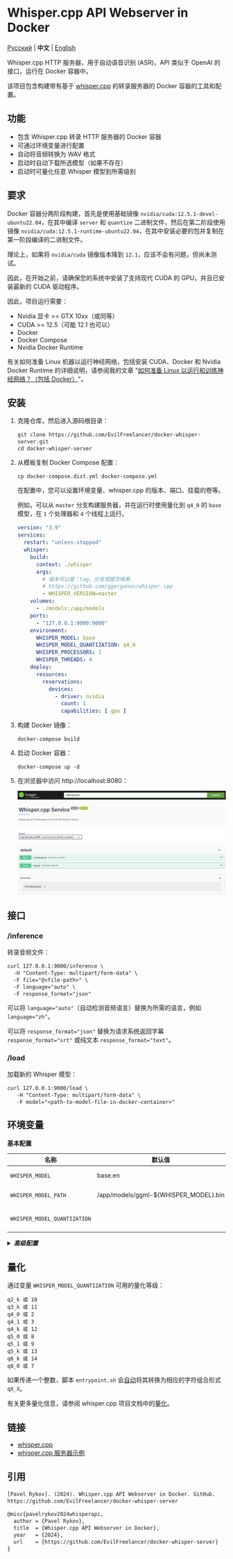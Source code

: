 # Whisper.cpp API Webserver in Docker

[Русский](./README.md) | **中文** | [English](./README.en.md)

Whisper.cpp HTTP 服务器，用于自动语音识别 (ASR)，API 类似于 OpenAI 的接口，运行在 Docker 容器中。

该项目包含构建带有基于 [whisper.cpp](https://github.com/ggerganov/whisper.cpp/tree/master/examples/server) 的转录服务器的
Docker 容器的工具和配置。

## 功能

- 包含 Whisper.cpp 转录 HTTP 服务器的 Docker 容器
- 可通过环境变量进行配置
- 自动将音频转换为 WAV 格式
- 启动时自动下载所选模型（如果不存在）
- 启动时可量化任意 Whisper 模型到所需级别

## 要求

Docker 容器分两阶段构建，首先是使用基础镜像 `nvidia/cuda:12.5.1-devel-ubuntu22.04`，在其中编译 `server` 和 `quantize`
二进制文件，然后在第二阶段使用镜像 `nvidia/cuda:12.5.1-runtime-ubuntu22.04`，在其中安装必要的包并复制在第一阶段编译的二进制文件。

理论上，如果将 `nvidia/cuda` 镜像版本降到 `12.1`，应该不会有问题，但尚未测试。

因此，在开始之前，请确保您的系统中安装了支持现代 CUDA 的 GPU，并且已安装最新的 CUDA 驱动程序。

因此，项目运行需要：

* Nvidia 显卡 >= GTX 10xx（或同等）
* CUDA >= 12.5（可能 12.1 也可以）
* Docker
* Docker Compose
* Nvidia Docker Runtime

有关如何准备 Linux 机器以运行神经网络，包括安装 CUDA、Docker 和 Nvidia Docker Runtime
的详细说明，请参阅我的文章 "[如何准备 Linux 以运行和训练神经网络？（包括 Docker）](https://dzen.ru/a/ZVt9kRBCTCGlQqyP)"。

## 安装

1. 克隆仓库，然后进入源码根目录：

    ```shell
    git clone https://github.com/EvilFreelancer/docker-whisper-server.git
    cd docker-whisper-server
    ```

2. 从模板复制 Docker Compose 配置：

    ```shell
    cp docker-compose.dist.yml docker-compose.yml
    ```

   在配置中，您可以设置环境变量、whisper.cpp 的版本、端口、挂载的卷等。

   例如，可以从 `master` 分支构建服务器，并在运行时使用量化到 `q4_0` 的 `base` 模型，在 `1` 个处理器和 `4` 个线程上运行。

   ```yaml
   version: "3.9"
   services:
     restart: "unless-stopped"
     whisper:
       build:
         context: ./whisper
         args:
           # 版本可以是：tag、分支或提交哈希
           # https://github.com/ggerganov/whisper.cpp
           - WHISPER_VERSION=master
       volumes:
         - ./models:/app/models
       ports:
         - "127.0.0.1:9000:9000"
       environment:
         WHISPER_MODEL: base
         WHISPER_MODEL_QUANTIZATION: q4_0
         WHISPER_PROCESSORS: 1
         WHISPER_THREADS: 4
       deploy:
         resources:
           reservations:
             devices:
               - driver: nvidia
                 count: 1
                 capabilities: [ gpu ]
   ```

3. 构建 Docker 镜像：

    ```shell
    docker-compose build
    ```

4. 启动 Docker 容器：

   ```shell
   docker-compose up -d
   ```

5. 在浏览器中访问 http://localhost:8080：

   ![Swagger UI](./assets/swagger.png)

## 接口

### /inference

转录音频文件：

```shell
curl 127.0.0.1:9000/inference \
  -H "Content-Type: multipart/form-data" \
  -F file="@<file-path>" \
  -F language="auto" \
  -F response_format="json"
```

可以将 `language="auto"`（自动检测音频语言）替换为所需的语言，例如 `language="zh"`。

可以将 `response_format="json"` 替换为请求系统返回字幕 `response_format="srt"` 或纯文本 `response_format="text"`。

### /load

加载新的 Whisper 模型：

```shell
curl 127.0.0.1:9000/load \
   -H "Content-Type: multipart/form-data" \
   -F model="<path-to-model-file-in-docker-container>"
```

## 环境变量

**基本配置**

| 名称                           | 默认值                                   | 描述                                   |
|------------------------------|---------------------------------------|--------------------------------------|
| `WHISPER_MODEL`              | base.en                               | 默认使用的 Whisper 模型                     |
| `WHISPER_MODEL_PATH`         | /app/models/ggml-${WHISPER_MODEL}.bin | Whisper 模型文件的默认路径                    |
| `WHISPER_MODEL_QUANTIZATION` |                                       | 量化级别（仅在 `WHISPER_MODEL_PATH` 未更改时适用） |

<details>
<summary>
<i><b>高级配置</b></i>
</summary>

| 名称                        | 默认值        | 描述                         |
|---------------------------|------------|----------------------------|
| `WHISPER_THREADS`         | 4          | 用于推理的线程数                   |
| `WHISPER_PROCESSORS`      | 1          | 用于推理的处理器数                  |
| `WHISPER_HOST`            | 0.0.0.0    | 绑定服务器的 IP 地址或主机名           |
| `WHISPER_PORT`            | 9000       | 监听的端口号                     |
| `WHISPER_INFERENCE_PATH`  | /inference | 所有推理请求的路径                  |
| `WHISPER_PUBLIC_PATH`     |            | 公共文件夹的路径                   |
| `WHISPER_REQUEST_PATH`    |            | 所有请求的路径                    |
| `WHISPER_OV_E_DEVICE`     | CPU        | 使用的 OpenViBE 事件设备          |
| `WHISPER_OFFSET_T`        | 0          | 时间偏移（毫秒）                   |
| `WHISPER_OFFSET_N`        | 0          | 时间偏移（秒）                    |
| `WHISPER_DURATION`        | 0          | 音频文件的持续时间（毫秒）              |
| `WHISPER_MAX_CONTEXT`     | -1         | 推理的最大上下文大小                 |
| `WHISPER_MAX_LEN`         | 0          | 输出文本的最大长度                  |
| `WHISPER_BEST_OF`         | 2          | 推理的 "最佳 N 选择" 策略           |
| `WHISPER_BEAM_SIZE`       | -1         | 搜索的光束大小                    |
| `WHISPER_AUDIO_CTX`       | 0          | 用于推理的音频上下文                 |
| `WHISPER_WORD_THOLD`      | 0.01       | 分段的单词阈值                    |
| `WHISPER_ENTROPY_THOLD`   | 2.40       | 分段的熵阈值                     |
| `WHISPER_LOGPROB_THOLD`   | -1.00      | 分段的对数概率阈值                  |
| `WHISPER_LANGUAGE`        | en         | 用于翻译或对话分段的语言代码             |
| `WHISPER_PROMPT`          |            | 初始提示                       |
| `WHISPER_DTW`             |            | 计算基于 token 的时间戳            |
| `WHISPER_CONVERT`         | true       | 将音频转换为 WAV，需要服务器上安装 ffmpeg |
| `WHISPER_SPLIT_ON_WORD`   | false      | 按单词而不是 token 分割输出          |
| `WHISPER_DEBUG_MODE`      | false      | 启用调试模式                     |
| `WHISPER_TRANSLATE`       | false      | 从源语言翻译成英语                  |
| `WHISPER_DIARIZE`         | false      | 立体声音频分段                    |
| `WHISPER_TINYDIARIZE`     | false      | 启用 tinydiarize（需要 tdrz 模型） |
| `WHISPER_NO_FALLBACK`     | false      | 解码时不使用温度后备选项               |
| `WHISPER_PRINT_SPECIAL`   | false      | 打印特殊 token                 |
| `WHISPER_PRINT_COLORS`    | false      | 打印颜色                       |
| `WHISPER_PRINT_REALTIME`  | false      | 实时打印输出                     |
| `WHISPER_PRINT_PROGRESS`  | false      | 打印进度                       |
| `WHISPER_NO_TIMESTAMPS`   | false      | 不打印时间戳                     |
| `WHISPER_DETECT_LANGUAGE` | false      | 自动检测语言后退出                  |

</details>

## 量化

通过变量 `WHISPER_MODEL_QUANTIZATION` 可用的量化等级：

```text
q2_k 或 10
q3_k 或 11
q4_0 或 2
q4_1 或 3
q4_k 或 12
q5_0 或 8
q5_1 或 9
q5_k 或 13
q6_k 或 14
q8_0 或 7
```

如果传递一个整数，脚本 `entrypoint.sh`
会[自动](https://github.com/EvilFreelancer/docker-whisper-server/blob/main/whisper/entrypoint.sh#L20-L36)将其转换为相应的字符组合形式
`qX_X`。

有关更多量化信息，请参阅 whisper.cpp
项目文档中的[量化](https://github.com/ggerganov/whisper.cpp/tree/master?tab=readme-ov-file#quantization)。

## 链接

- [whisper.cpp](https://github.com/ggerganov/whisper.cpp)
- [whisper.cpp 服务器示例](https://github.com/ggerganov/whisper.cpp/tree/master/examples/server)

## 引用

```text
[Pavel Rykov]. (2024). Whisper.cpp API Webserver in Docker. GitHub. https://github.com/EvilFreelancer/docker-whisper-server
```

```text
@misc{pavelrykov2024whisperapi,
  author = {Pavel Rykov},
  title  = {Whisper.cpp API Webserver in Docker},
  year   = {2024},
  url    = {https://github.com/EvilFreelancer/docker-whisper-server}
}
```
